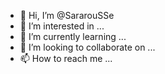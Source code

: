 - 👋 Hi, I’m @SararouSSe
- 👀 I’m interested in ...
- 🌱 I’m currently learning ...
- 💞️ I’m looking to collaborate on ...
- 📫 How to reach me ...

<!---
SararouSSe/SararouSSe is a ✨ special ✨ repository because its `README.md` (this file) appears on your GitHub profile.
You can click the Preview link to take a look at your changes.
--->
